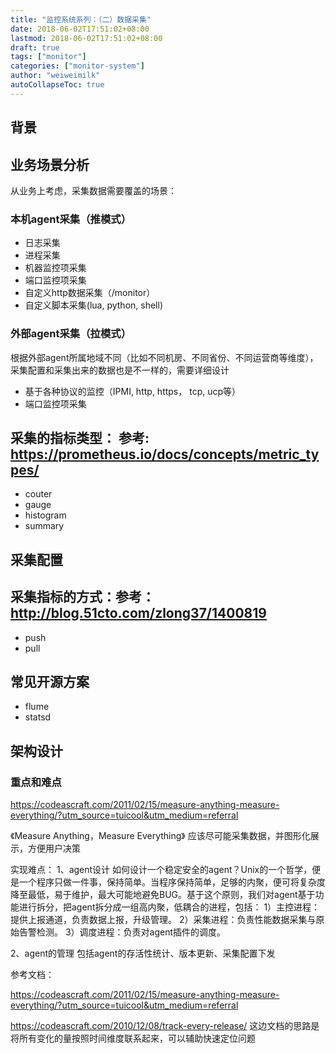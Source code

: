 ```yaml
---
title: "监控系统系列：（二）数据采集"
date: 2018-06-02T17:51:02+08:00
lastmod: 2018-06-02T17:51:02+08:00
draft: true
tags: ["monitor"]
categories: ["monitor-system"]
author: "weiweimilk"
autoCollapseToc: true
---
```




## 背景

## 业务场景分析
从业务上考虑，采集数据需要覆盖的场景：

### 本机agent采集（推模式）
* 日志采集
* 进程采集
* 机器监控项采集
* 端口监控项采集
* 自定义http数据采集（/monitor）
* 自定义脚本采集(lua, python, shell)

### 外部agent采集（拉模式）
根据外部agent所属地域不同（比如不同机房、不同省份、不同运营商等维度），采集配置和采集出来的数据也是不一样的，需要详细设计

* 基于各种协议的监控（IPMI, http, https， tcp, ucp等）
* 端口监控项采集


## 采集的指标类型： 参考: https://prometheus.io/docs/concepts/metric_types/
* couter
* gauge
* histogram
* summary


## 采集配置


## 采集指标的方式：参考：http://blog.51cto.com/zlong37/1400819

* push
* pull


## 常见开源方案
* flume
* statsd


## 架构设计
### 重点和难点

https://codeascraft.com/2011/02/15/measure-anything-measure-everything/?utm_source=tuicool&utm_medium=referral

《Measure Anything，Measure Everything》
应该尽可能采集数据，并图形化展示，方便用户决策





实现难点：
1、agent设计
如何设计一个稳定安全的agent？Unix的一个哲学，便是一个程序只做一件事，保持简单。当程序保持简单，足够的内聚，便可将复杂度降至最低，易于维护，最大可能地避免BUG。基于这个原则，我们对agent基于功能进行拆分，把agent拆分成一组高内聚，低耦合的进程，包括：
1）主控进程：提供上报通道，负责数据上报，升级管理。
2）采集进程：负责性能数据采集与原始告警检测。
3）调度进程：负责对agent插件的调度。

2、agent的管理
包括agent的存活性统计、版本更新、采集配置下发



参考文档：

https://codeascraft.com/2011/02/15/measure-anything-measure-everything/?utm_source=tuicool&utm_medium=referral

https://codeascraft.com/2010/12/08/track-every-release/
这边文档的思路是将所有变化的量按照时间维度联系起来，可以辅助快速定位问题


